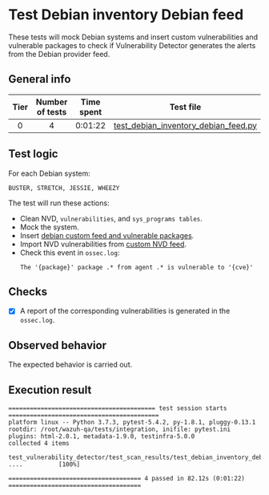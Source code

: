 # Test Debian inventory Debian feed

These tests will mock Debian systems and insert custom vulnerabilities and vulnerable packages to check if Vulnerability
Detector generates the alerts from the Debian provider feed.

## General info

|Tier | Number of tests | Time spent| Test file |
|:--:|:--:|:--:|:--:|
| 0 | 4 | 0:01:22 | [test_debian_inventory_debian_feed.py](../../test_scan_results/test_debian_inventory_debian_feed.py)|

## Test logic

For each Debian system:

```
BUSTER, STRETCH, JESSIE, WHEEZY
```

The test will run these actions:
- Clean NVD, `vulnerabilities`, and `sys_programs tables`.
- Mock the system.
- Insert [debian custom feed and vulnerable packages](../../test_scan_results/data/debian_vulnerabilities.json).
- Import NVD vulnerabilities from [custom NVD feed](../../test_scan_results/data/real_nvd_feed.json).
- Check this event in `ossec.log`:
  ```
  The '{package}' package .* from agent .* is vulnerable to '{cve}'
  ```

## Checks

- [x] A report of the corresponding vulnerabilities is generated in the `ossec.log`.

## Observed behavior

The expected behavior is carried out.

## Execution result

```
========================================= test session starts ==========================================
platform linux -- Python 3.7.3, pytest-5.4.2, py-1.8.1, pluggy-0.13.1
rootdir: /root/wazuh-qa/tests/integration, inifile: pytest.ini
plugins: html-2.0.1, metadata-1.9.0, testinfra-5.0.0
collected 4 items

test_vulnerability_detector/test_scan_results/test_debian_inventory_debian_feed.py ....          [100%]

===================================== 4 passed in 82.12s (0:01:22) =====================================
```
